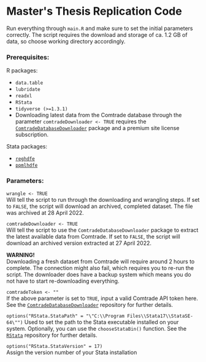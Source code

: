 # Master's Thesis Replication Code

Run everything through `main.R` and make sure to set the initial parameters
correctly. The script requires the download and storage of ca. 1.2 GB of data, 
so choose working directory accordingly.

### Prerequisites:  
R packages:  
- `data.table`
- `lubridate`
- `readxl`
- `RStata`
- `tidyverse (>=1.3.1)`
- Downloading latest data from the Comtrade database through the parameter 
`comtradeDownloader <- TRUE` requires the 
[`ComtradeDatabaseDownloader`](https://github.com/andreas-andersen/ComtradeDatabaseDownloader)
package and a premium site license subscription.

Stata packages:  
- [`reghdfe`](http://scorreia.com/software/reghdfe/)
- [`ppmlhdfe`](http://scorreia.com/software/ppmlhdfe/)

### Parameters:

`wrangle <- TRUE`  
Will tell the script to run through the downloading and wrangling steps. If set 
to `FALSE`, the script will download an archived, completed dataset. The file
was archived at 28 April 2022.

`comtradeDownloader <- TRUE`  
Will tell the script to use the `ComtradeDatabaseDownloader` package to
extract the latest available data from Comtrade. If set to `FALSE`, the script
will download an archived version extracted at 27 April 2022.

__WARNING!__  
Downloading a fresh dataset from Comtrade will require around 2 hours to 
complete. The connection might also fail, which requires you to re-run the 
script. The downloader does have a backup system which means you do not have 
to start re-downloading everything.

`comtradeToken <- ""`  
If the above parameter is set to `TRUE`, input a valid Comtrade API token here.
See the [`ComtradeDatabaseDownloader`](https://github.com/andreas-andersen/ComtradeDatabaseDownloader)
repository for further details.

`options("RStata.StataPath" = "\"C:\\Program Files\\Stata17\\StataSE-64\"")`
Used to set the path to the Stata executable installed on your system.
Optionally, you can use the `chooseStataBin()` function. See the 
[`RStata`](https://github.com/lbraglia/RStata) repository for further details.

`options("RStata.StataVersion" = 17)`  
Assign the version number of your Stata installation
